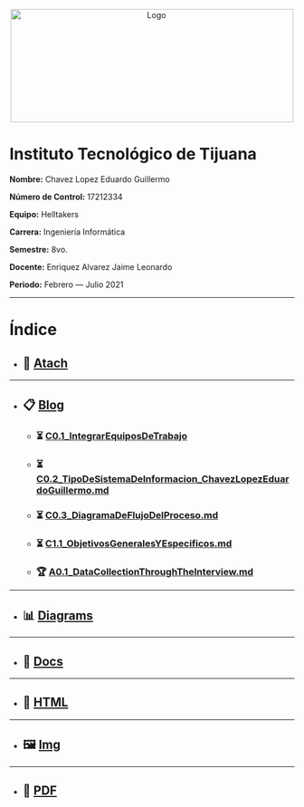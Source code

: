 <p align="center">
    <img alt="Logo" src="https://www.tijuana.tecnm.mx/wp-content/uploads/2014/11/INFORMATICA_HEADING-768x252.png" width=500 height=200>
</p>

# Instituto Tecnológico de Tijuana

**Nombre:** Chavez Lopez Eduardo Guillermo

**Número de Control:** 17212334

**Equipo:** Helltakers

**Carrera:** Ingeniería Informática

**Semestre:** 8vo.

**Docente:** Enriquez Alvarez Jaime Leonardo

**Periodo:** Febrero — Julio 2021

___

# Índice

* ## :paperclip: [Atach](https://github.com/Eduardo17tec/AnalisisAvanzadoDeSoftware/tree/main/Atach "Atach")
---
* ## :clipboard: [Blog](https://github.com/Eduardo17tec/AnalisisAvanzadoDeSoftware/tree/main/Blog "Blog")
    * ### :hourglass_flowing_sand: [C0.1_IntegrarEquiposDeTrabajo](https://github.com/Eduardo17tec/AnalisisAvanzadoDeSoftware/blob/main/Blog/C0.1_IntegrarEquiposdeTrabajo.pdf "C0.1_IntegrarEquiposDeTrabajo")
    
    * ### :hourglass_flowing_sand: [C0.2_TipoDeSistemaDeInformacion_ChavezLopezEduardoGuillermo.md](https://github.com/Eduardo17tec/AnalisisAvanzadoDeSoftware/blob/main/Blog/C0.2_TipoDeSistemaDeInformacion_ChavezLopezEduardoGuillermo.md "C0.2_TipoDeSistemaDeInformacion_ChavezLopezEduardoGuillermo.md")

    * ### :hourglass_flowing_sand: [C0.3_DiagramaDeFlujoDelProceso.md](https://github.com/Eduardo17tec/AnalisisAvanzadoDeSoftware/blob/main/Blog/C0.3_DiagramaDeFlujoDelProceso.md "C0.3_DiagramaDeFlujoDelProceso.md")

    * ### :hourglass_flowing_sand: [C1.1_ObjetivosGeneralesYEspecificos.md](https://github.com/Eduardo17tec/AnalisisAvanzadoDeSoftware/blob/main/Blog/C1.1_ObjetivosGeneralesYEspecificos.md "C1.1_ObjetivosGeneralesYEspecificos")

    * ### :trophy: [A0.1_DataCollectionThroughTheInterview.md](https://github.com/Eduardo17tec/AnalisisAvanzadoDeSoftware/blob/main/Blog/A0.1_DataCollectionThroughTheInterview.md "A0.1_DataCollectionThroughTheInterview.md")
    
---
* ## :bar_chart: [Diagrams](https://github.com/Eduardo17tec/AnalisisAvanzadoDeSoftware/tree/main/Diagrams "Diagrams")
---
* ## :open_file_folder: [Docs](https://github.com/Eduardo17tec/AnalisisAvanzadoDeSoftware/tree/main/Docs "Docs")
---
* ## :page_facing_up: [HTML](https://github.com/Eduardo17tec/AnalisisAvanzadoDeSoftware/tree/main/HTML "HTML")
---
* ## :framed_picture: [Img](https://github.com/Eduardo17tec/AnalisisAvanzadoDeSoftware/tree/main/Img "Img")
---
* ##  :notebook_with_decorative_cover: [PDF](https://github.com/Eduardo17tec/AnalisisAvanzadoDeSoftware/tree/main/PDF "PDF")
